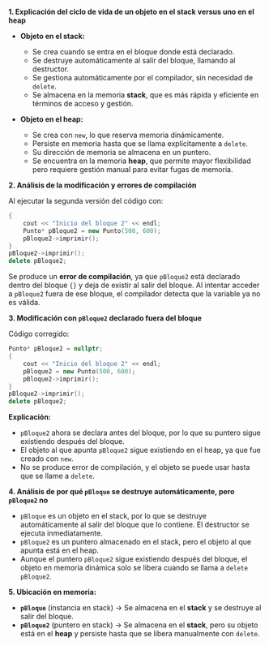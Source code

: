 **1. Explicación del ciclo de vida de un objeto en el stack versus uno en el heap**

- **Objeto en el stack:**
  - Se crea cuando se entra en el bloque donde está declarado.
  - Se destruye automáticamente al salir del bloque, llamando al destructor.
  - Se gestiona automáticamente por el compilador, sin necesidad de `delete`.
  - Se almacena en la memoria **stack**, que es más rápida y eficiente en términos de acceso y gestión.

- **Objeto en el heap:**
  - Se crea con `new`, lo que reserva memoria dinámicamente.
  - Persiste en memoria hasta que se llama explícitamente a `delete`.
  - Su dirección de memoria se almacena en un puntero.
  - Se encuentra en la memoria **heap**, que permite mayor flexibilidad pero requiere gestión manual para evitar fugas de memoria.

**2. Análisis de la modificación y errores de compilación**

Al ejecutar la segunda versión del código con:
```cpp
{
    cout << "Inicio del bloque 2" << endl;
    Punto* pBloque2 = new Punto(500, 600);
    pBloque2->imprimir();
}
pBloque2->imprimir();
delete pBloque2;
```
Se produce un **error de compilación**, ya que `pBloque2` está declarado dentro del bloque `{}` y deja de existir al salir del bloque. Al intentar acceder a `pBloque2` fuera de ese bloque, el compilador detecta que la variable ya no es válida.

**3. Modificación con `pBloque2` declarado fuera del bloque**

Código corregido:
```cpp
Punto* pBloque2 = nullptr;
{
    cout << "Inicio del bloque 2" << endl;
    pBloque2 = new Punto(500, 600);
    pBloque2->imprimir();
}
pBloque2->imprimir();
delete pBloque2;
```

**Explicación:**
- `pBloque2` ahora se declara antes del bloque, por lo que su puntero sigue existiendo después del bloque.
- El objeto al que apunta `pBloque2` sigue existiendo en el heap, ya que fue creado con `new`.
- No se produce error de compilación, y el objeto se puede usar hasta que se llame a `delete`.

**4. Análisis de por qué `pBloque` se destruye automáticamente, pero `pBloque2` no**

- `pBloque` es un objeto en el stack, por lo que se destruye automáticamente al salir del bloque que lo contiene. El destructor se ejecuta inmediatamente.
- `pBloque2` es un puntero almacenado en el stack, pero el objeto al que apunta está en el heap.
- Aunque el puntero `pBloque2` sigue existiendo después del bloque, el objeto en memoria dinámica solo se libera cuando se llama a `delete pBloque2`.

**5. Ubicación en memoria:**
- **`pBloque`** (instancia en stack) -> Se almacena en el **stack** y se destruye al salir del bloque.
- **`pBloque2`** (puntero en stack) -> Se almacena en el **stack**, pero su objeto está en el **heap** y persiste hasta que se libera manualmente con `delete`.
